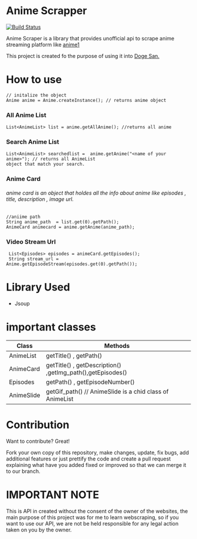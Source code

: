 # Anime Scrapper
[![Build Status](https://travis-ci.com/souravprogrammer/animescrapper.svg?branch=master)](https://travis-ci.com/souravprogrammer/animescrapper)

Anime Scraper is a library that provides unofficial api to scrape anime streaming platform like <a href="http://www.anime1.com">anime1</a> 

This project is created fo the purpose of using it into <a href=""> Doge San.</a>

# How to use 

    // initalize the object
    Anime anime = Anime.createInstance(); // returns anime object
       
 


  ### All Anime List


    List<AnimeList> list = anime.getAllAnime(); //returns all anime 
       
       
 ### Search Anime List
    List<AnimeList> searchedlist =  anime.getAnime("<name of your anime>"); // returns all AnimeList
    object that match your search. 

 ### Anime Card
 ###### anime card is an object that holdes all the info about anime like episodes , title, description , image url.
    //aniime path 
    String anime_path  = list.get(0).getPath();
    AnimeCard animecard = anime.getAnime(anime_path);
    
 ### Video Stream Url
     List<Episodes> episodes = animeCard.getEpisodes();
     String stream_url = Anime.getEpisodeStream(episodes.get(0).getPath()); 
     
 # Library Used
 * Jsoup
 
 # important classes
 
 Class          | Methods
 ---------------|--------------------
  AnimeList     | getTitle() , getPath()
  AnimeCard     | getTitle() , getDescription() ,getImg_path(),getEpisodes() 
  Episodes      | getPath()  , getEpisodeNumber() 
  AnimeSlide    | getGif_path() // AnimeSlide is a chid class of AnimeList
 
 
 # Contribution
 Want to contribute? Great!

Fork your own copy of this repository, make changes, update, fix bugs, add additional features or just prettify the code and create a pull 
request explaining what have you added fixed or improved so that we can merge it to our branch.
 
 # IMPORTANT NOTE

 This is API in created without the consent of the owner of the websites, the main purpose of this project was for me to learn webscraping,
 so if you want to use our API, we are not be held responsible for any legal action taken on you by the owner.
